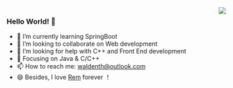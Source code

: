 <img align="right" src="https://github-readme-stats.vercel.app/api?username=Waldenth&show_icons=true&icon_color=CE1D2D&text_color=718096&bg_color=ffffff&hide_title=true" />


### Hello World! 👋

- 🔭 I’m currently learning SpringBoot
- 👯 I’m looking to collaborate on Web development
- 🤔 I’m looking for help with C++ and Front End development
- :orange_book: Focusing on Java & C/C++
- 📫 How to reach me: waldenth@outlook.com
- 😄 Besides, I love [Rem](https://zh.wikipedia.org/wiki/%E9%9B%B7%E5%A7%86_(%E8%A7%92%E8%89%B2)) forever ！
